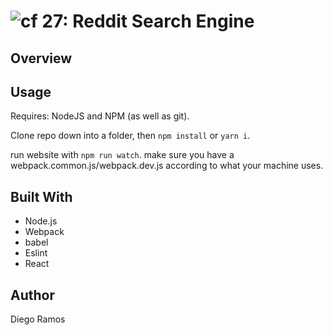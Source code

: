 ![cf](http://i.imgur.com/7v5ASc8.png) 27: Reddit Search Engine
===

## Overview

## Usage
Requires: NodeJS and NPM (as well as git).

Clone repo down into a folder, then `npm install` or `yarn i`. 

run website with `npm run watch`. make sure you have a webpack.common.js/webpack.dev.js according to what your machine uses.

## Built With
- Node.js 
- Webpack
- babel
- Eslint
- React 

## Author

Diego Ramos
